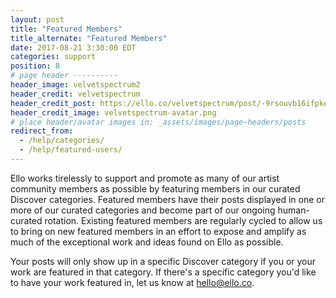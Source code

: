 ```yaml
---
layout: post
title: "Featured Members"
title_alternate: "Featured Members"
date: 2017-08-21 3:30:00 EDT
categories: support
position: 8
# page header ----------
header_image: velvetspectrum2
header_credit: velvetspectrum
header_credit_post: https://ello.co/velvetspectrum/post/-9rsouvb16ifpkec5rv35q
header_credit_image: velvetspectrum-avatar.png
# place header/avatar images in: _assets/images/page-headers/posts
redirect_from:
  - /help/categories/
  - /help/featured-users/
---
```


Ello works tirelessly to support and promote as many of our artist community members as possible by featuring members in our curated Discover categories. Featured members have their posts displayed in one or more of our curated categories and become part of our ongoing human-curated rotation. Existing featured members are regularly cycled to allow us to bring on new featured members in an effort to expose and amplify as much of the exceptional work and ideas found on Ello as possible.

Your posts will only show up in a specific Discover category if you or your work are featured in that category. If there's a specific category you'd like to have your work featured in, let us know at hello@ello.co.
